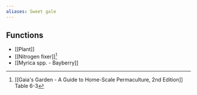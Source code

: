 ```yaml
---
aliases: Sweet gale
---
```

## Functions
- [[Plant]]
- [[Nitrogen fixer]][^1]
- [[Myrica spp. - Bayberry]]

[^1]: [[Gaia's Garden - A Guide to Home-Scale Permaculture, 2nd Edition]] Table 6-3
